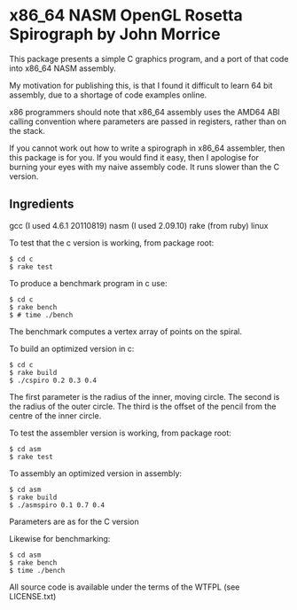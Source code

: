 # x86\_64 NASM OpenGL Rosetta Spirograph by John Morrice

This package presents a simple C graphics program, and a port of that code into
x86\_64 NASM assembly.

My motivation for publishing this, is that I found it difficult to learn 64 bit
assembly, due to a shortage of code examples online.

x86 programmers should note that x86\_64 assembly uses the AMD64 ABI calling
convention where parameters are passed in registers, rather than on the stack.

If you cannot work out how to write a spirograph in x86\_64 assembler, then this
package is for you.  If you would find it easy, then I apologise for burning
your eyes with my naive assembly code.  It runs slower than the C version.

## Ingredients

gcc (I used 4.6.1 20110819)
nasm (I used 2.09.10)
rake (from ruby)
linux

To test that the c version is working, from package root:

    $ cd c
    $ rake test

To produce a benchmark program in c use:

    $ cd c
    $ rake bench
    $ # time ./bench

The benchmark computes a vertex array of points on the spiral.

To build an optimized version in c:

    $ cd c
    $ rake build
    $ ./cspiro 0.2 0.3 0.4

The first parameter is the radius of the inner, moving circle.
The second is the radius of the outer circle.
The third is the offset of the pencil from the centre of the inner circle.

To test the assembler version is working, from package root:

    $ cd asm
    $ rake test

To assembly an optimized version in assembly:

    $ cd asm
    $ rake build
    $ ./asmspiro 0.1 0.7 0.4

Parameters are as for the C version

Likewise for benchmarking:

    $ cd asm
    $ rake bench
    $ time ./bench

All source code is available under the terms of the WTFPL (see LICENSE.txt)
